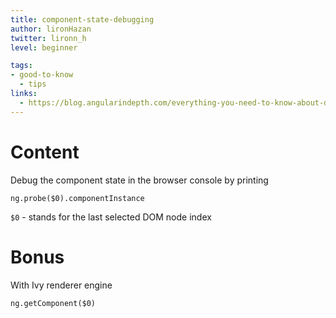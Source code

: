 ```yaml
---
title: component-state-debugging
author: lironHazan
twitter: lironn_h
level: beginner

tags:
- good-to-know
  - tips 
links:
  - https://blog.angularindepth.com/everything-you-need-to-know-about-debugging-angular-applications-d308ed8a51b4
---
```

# Content

Debug the component state in the browser console by printing 
```
ng.probe($0).componentInstance
```

`$0` - stands for the last selected DOM node index


# Bonus

With Ivy renderer engine 
```
ng.getComponent($0)
```
  
